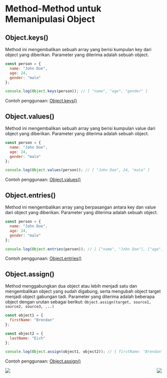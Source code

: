 # Method-Method untuk Memanipulasi Object

## Object.keys()
Method ini mengembalikan sebuah array yang berisi kumpulan key dari object yang diberikan.
Parameter yang diterima adalah sebuah object.
```js
const person = {
  name: "John Doe",
  age: 24,
  gender: "male"
};

console.log(Object.keys(person)); // [ "name", "age", "gender" ]
```
Contoh penggunaan: [Object.keys()](objectKeys.js)

## Object.values()
Method ini mengembalikan sebuah array yang berisi kumpulan value dari object yang diberikan.
Parameter yang diterima adalah sebuah object.
```js
const person = {
  name: "John Doe",
  age: 24,
  gender: "male"
};

console.log(Object.values(person)); // [ "John Doe", 24, "male" ]
```
Contoh penggunaan: [Object.values()](objectValues.js)

## Object.entries()
Method ini mengembalikan array yang berpasangan antara key dan value dari object yang diberikan.
Parameter yang diterima adalah sebuah object.
```js
const person = {
  name: "John Doe",
  age: 24,
  gender: "male"
};

console.log(Object.entries(person)); // [ ["name", "John Doe"], ["age", 24], ["gender", "male"] ]
```
Contoh penggunaan: [Object.entries()](objectEntries.js)

## Object.assign()
Method menggabungkan dua object atau lebih menjadi satu dan mengembalikan object yang sudah digabung,
serta mengubah object target menjadi object gabungan tadi.
Parameter yang diterima adalah beberapa object dengan urutan sebagai berikut:
`Object.assign(target, source1, source2, source3, ...)`
```js
const object1 = {
  firstName: "Brendan"
};

const object2 = {
  lastName: "Eich"
};

console.log(Object.assign(object1, object2)); // { firstName: "Brendan", lastName: "Eich" }
```
Contoh penggunaan: [Object.assign()](objectAssign.js)

[<img align="left" src="https://api.bellshade.org/badge/navigation?badgeType=previous&text=Object" />](../011_object)

[<img align="right" src="https://api.bellshade.org/badge/navigation?badgeType=next&text=Strict Mode" />](../013_strict_mode)